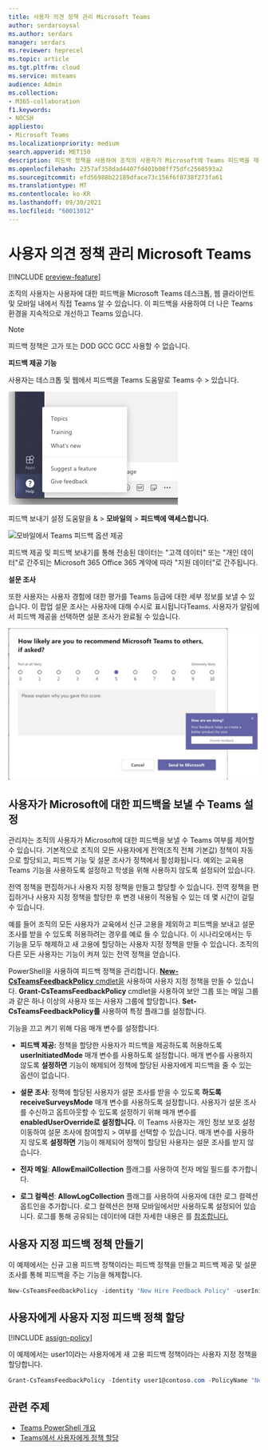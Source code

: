 ```yaml
---
title: 사용자 의견 정책 관리 Microsoft Teams
author: serdarsoysal
ms.author: serdars
manager: serdars
ms.reviewer: heprecel
ms.topic: article
ms.tgt.pltfrm: cloud
ms.service: msteams
audience: Admin
ms.collection:
- M365-collaboration
f1.keywords:
- NOCSH
appliesto:
- Microsoft Teams
ms.localizationpriority: medium
search.appverid: MET150
description: 피드백 정책을 사용하여 조직의 사용자가 Microsoft에 Teams 피드백을 제출할 수 있는지 여부를 Teams 방법을 알아보습니다.
ms.openlocfilehash: 2357af358dad4407fd401b08ff75dfc2560593a2
ms.sourcegitcommit: efd56988b22189dface73c156f6f8738f273fa61
ms.translationtype: MT
ms.contentlocale: ko-KR
ms.lasthandoff: 09/30/2021
ms.locfileid: "60013012"
---
```

# <a name="manage-feedback-policies-in-microsoft-teams"></a>사용자 의견 정책 관리 Microsoft Teams

[!INCLUDE [preview-feature](includes/preview-feature.md)]

조직의 사용자는 사용자에 대한 피드백을 Microsoft Teams 데스크톱, 웹 클라이언트 및 모바일 내에서 직접 Teams 알 수 있습니다. 이 피드백을 사용하여 더 나은 Teams 환경을 지속적으로 개선하고 Teams 있습니다.

> [!NOTE]
> 피드백 정책은 고가 또는 DOD GCC GCC 사용할 수 없습니다.

**피드백 **제공** 기능**

사용자는 데스크톱 및 웹에서 피드백을 Teams 도움말로 Teams 수  >   있습니다.


![사용자 의견 옵션을 Teams](media/manage-feedback-policies-in-teams-give-feedback.png)

피드백 보내기 설정 도움말을 &  >  **모바일의**  >  **피드백에 액세스합니다.**

![모바일에서 Teams 피드백 옵션 제공](media/feedback3.jpg)

 피드백 제공  및  피드백 보내기를 통해 전송된 데이터는 "고객 데이터" 또는 "개인 데이터"로 간주되는 Microsoft 365 Office 365 계약에 따라 "지원 데이터"로 간주됩니다.



**설문 조사**

또한 사용자는 사용자 경험에 대한 평가를 Teams 등급에 대한 세부 정보를 보낼 수 있습니다. 이 팝업 설문 조사는 사용자에 대해 수시로 표시됩니다Teams. 사용자가 알림에서  피드백 제공을 선택하면 설문 조사가 완료될 수 있습니다.

![설문 조사 알림 및 Teams.](media/manage-feedback-policies-in-teams-survey.png)

## <a name="set-whether-users-can-send-feedback-about-teams-to-microsoft"></a>사용자가 Microsoft에 대한 피드백을 보낼 수 Teams 설정

관리자는 조직의 사용자가 Microsoft에 대한 피드백을 보낼 수 Teams 여부를 제어할 수 있습니다. 기본적으로 조직의 모든 사용자에게 전역(조직 전체 기본값) 정책이 자동으로 할당되고, 피드백 기능 및 설문 조사가 정책에서 활성화됩니다. 예외는 교육용 Teams 기능을 사용하도록 설정하고 학생을 위해 사용하지 않도록 설정되어 있습니다.

전역 정책을 편집하거나 사용자 지정 정책을 만들고 할당할 수 있습니다. 전역 정책을 편집하거나 사용자 지정 정책을 할당한 후 변경 내용이 적용될 수 있는 데 몇 시간이 걸릴 수 있습니다.

예를 들어 조직의 모든 사용자가 교육에서 신규 고용을 제외하고 피드백을 보내고 설문 조사를 받을 수 있도록 허용하려는 경우를 예로 들 수 있습니다. 이 시나리오에서는 두 기능을 모두 해제하고 새 고용에 할당하는 사용자 지정 정책을 만들 수 있습니다. 조직의 다른 모든 사용자는 기능이 켜져 있는 전역 정책을 얻습니다.  

PowerShell을 사용하여 피드백 정책을 관리합니다. [ **New-CsTeamsFeedbackPolicy** cmdlet을](/office365/enterprise/powershell/manage-skype-for-business-online-with-office-365-powershell) 사용하여 사용자 지정 정책을 만들 수 있습니다. **Grant-CsTeamsFeedbackPolicy** cmdlet을 사용하여 보안 그룹 또는 메일 그룹과 같은 하나 이상의 사용자 또는 사용자 그룹에 할당합니다. **Set-CsTeamsFeedbackPolicy를** 사용하여 특정 플래그를 설정합니다.

기능을 끄고 켜기 위해 다음 매개 변수를 설정합니다.

 - **피드백 제공:** 정책을 할당한 사용자가 피드백을  제공하도록 허용하도록 **userInitiatedMode** 매개 변수를 사용하도록 설정합니다. 매개 변수를 사용하지 않도록 **설정하면** 기능이 해제되어 정책에 할당된 사용자에게 피드백을 줄 수 있는 옵션이 없습니다.

 - **설문 조사**: 정책에 할당된 사용자가 설문  조사를 받을 수 있도록 **하도록 receiveSurveysMode** 매개 변수를 사용하도록 설정합니다. 사용자가 설문 조사를 수신하고 옵트아웃할 수 있도록 설정하기 위해 매개 변수를 **enabledUserOverride로 설정합니다.** 이 Teams 사용자는 개인 정보 보호 설정 이동하여 설문 조사에 참여할지  >   여부를 선택할 수 있습니다. 매개 변수를 사용하지 않도록 **설정하면** 기능이 해제되어 정책이 할당된 사용자는 설문 조사를 받지 않습니다.

 - **전자 메일**: **AllowEmailCollection** 플래그를 사용하여 전자 메일 필드를 추가합니다.
 - **로그 컬렉션**: **AllowLogCollection** 플래그를 사용하여 사용자에 대한 로그 컬렉션 옵트인을 추가합니다. 로그 컬렉션은 현재 모바일에서만 사용하도록 설정되어 있습니다. 로그를 통해 공유되는 데이터에 대한 자세한 내용은 를 [참조합니다.](https://go.microsoft.com/fwlink/?linkid=2168178)

## <a name="create-a-custom-feedback-policy"></a>사용자 지정 피드백 정책 만들기

이 예제에서는 신규 고용 피드백 정책이라는 피드백 정책을 만들고 피드백 제공 및  설문 조사를 통해 피드백을 주는 기능을 해제합니다.

```PowerShell
New-CsTeamsFeedbackPolicy -identity "New Hire Feedback Policy" -userInitiatedMode disabled -receiveSurveysMode disabled
```

## <a name="assign-a-custom-feedback-policy-to-users"></a>사용자에게 사용자 지정 피드백 정책 할당

[!INCLUDE [assign-policy](includes/assign-policy.md)]

이 예제에서는 user1이라는 사용자에게 새 고용 피드백 정책이라는 사용자 지정 정책을 할당합니다.

```PowerShell
Grant-CsTeamsFeedbackPolicy -Identity user1@contoso.com -PolicyName "New Hire Feedback Policy"
```

## <a name="related-topics"></a>관련 주제

- [Teams PowerShell 개요](teams-powershell-overview.md)
- [Teams에서 사용자에게 정책 할당](assign-policies.md)
